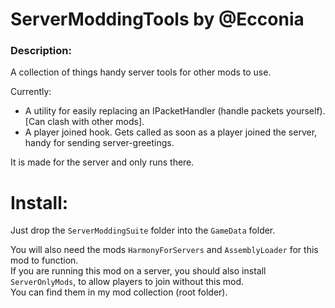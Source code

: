 # ServerModdingTools by @Ecconia

### Description:

A collection of things handy server tools for other mods to use.

Currently:

- A utility for easily replacing an IPacketHandler (handle packets yourself). [Can clash with other mods].
- A player joined hook. Gets called as soon as a player joined the server, handy for sending server-greetings.

It is made for the server and only runs there.

# Install:

Just drop the `ServerModdingSuite` folder into the `GameData` folder.

You will also need the mods `HarmonyForServers` and `AssemblyLoader` for this mod to function.\
If you are running this mod on a server, you should also install `ServerOnlyMods`, to allow players to join without this mod.\
You can find them in my mod collection (root folder).
